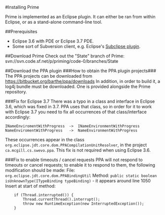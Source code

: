 #Installing Prime

Prime is implemented as an Eclipse plugin. It can either be ran from within Eclipse, or as a stand-alone command-line tool.

##Prerequisites

* Eclipse 3.6 with PDE or Eclipse 3.7 PDE.
* Some sort of Subversion client, e.g. Eclipse's [Subclipse plugin](subclipse.tigris.org/).

##Download Prime
Check out the "State" branch of Prime: svn://svn.code.sf.net/p/priming/code-0/branches/State

##Download the PPA plugin
###How to obtain the PPA plugin projects###
The PPA projects can be downloaded from https://bitbucket.org/barthe/ppa/downloads
In addition, in order to build it, a log4j bundle must be downloaded. One is provided alongside the Prime repository.

###Fix for Eclipse 3.7
There was a typo in a class and interface in Eclipse 3.6, which was fixed in 3.7. PPA uses that class, so in order for it to work with Eclipse 3.7 you need to fix all occurrences of that class/interface accordingly:

    INameEnviromentWithProgress  ->  INameEnvironmentWithProgress
    NameEnviromentWithProgress   ->  NameEnvironmentWithProgress

These occurrences appear in the class `org.eclipse.jdt.core.dom.PPACompilationUnitResolver`, in the project `ca.mcgill.cs.swevo.ppa`. This fix is not required when using Eclipse 3.6.

###Fix to enable timeouts / cancel requests
PPA will not respond to timeouts or cancel requests; to enable it to respond to them, the following modification should be made:
File: `org.eclipse.jdt.core.dom.PPABindingUtil`
Method: `public static boolean isUnknownType(ITypeBinding typeBinding)` - it appears around line 1050  
Insert at start of method:
```
    if (Thread.interrupted()) {
        Thread.currentThread().interrupt();
        throw new RuntimeException(new InterruptedException());
    }
```
